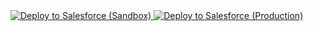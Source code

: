 <a href="https://test.salesforce.com/packaging/installPackage.apexp?p0=04t4x000000Z3QaAAK">
  <img alt="Deploy to Salesforce (Sandbox)"
       src="https://dvnube-dev-ed.my.salesforce.com/sfc/p/4x000005PuBZ/a/4x000000bm3O/CQgul9hi.DoP4Sez1xqRuvii95sGsmjXz4HHosbA.XQ">
</a>
<a href="https://login.salesforce.com/packaging/installPackage.apexp?p0=04t4x000000Z3QaAAK">
  <img alt="Deploy to Salesforce (Production)"
       src="https://dvnube-dev-ed.my.salesforce.com/sfc/p/4x000005PuBZ/a/4x000000bm3P/1BpVMXwnC2HJPzGKO5V3PgdymCZMYWz74sDz7JL3JwQ">
</a>
